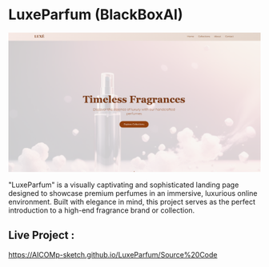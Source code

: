 # LuxeParfum (BlackBoxAI) 

![My Screenshot](Images/Image1.png)

"LuxeParfum" is a visually captivating and sophisticated landing page designed to showcase premium perfumes in an immersive, luxurious online environment. Built with elegance in mind, this project serves as the perfect introduction to a high-end fragrance brand or collection.

## Live Project :  
https://AICOMp-sketch.github.io/LuxeParfum/Source%20Code